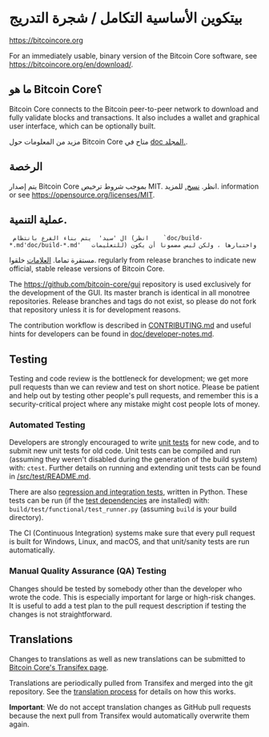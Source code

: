 بيتكوين الأساسية التكامل / شجرة التدريج
=====================================

https://bitcoincore.org

For an immediately usable, binary version of the Bitcoin Core software, see
https://bitcoincore.org/en/download/.

ما هو Bitcoin Core؟
---------------------

Bitcoin Core connects to the Bitcoin peer-to-peer network to download and fully
validate blocks and transactions. It also includes a wallet and graphical user
interface, which can be optionally built.

مزيد من المعلومات حول Bitcoin Core متاح في [doc المجلد.](/دكتور).

الرخصة
-------

يتم إصدار Bitcoin Core بموجب شروط ترخيص MIT. انظر.  [نسخ.](نسخ.)  للمزيد.
information or see https://opensource.org/licenses/MIT.

عملية التنمية.
-------------------

     ال 'سيد'  يتم بناء الفرع بانتظام (انظر    `doc/build-  *.md'doc/build-*.md'   للتعليمات) واختبارها ، ولكن ليس مضمونا أن يكون   
مستقرة تماما.  [العلامات](https://github.com/bitcoin/bitcoin/tags)  خلقوا.
regularly from release branches to indicate new official, stable release versions of Bitcoin Core.

The https://github.com/bitcoin-core/gui repository is used exclusively for the
development of the GUI. Its master branch is identical in all monotree
repositories. Release branches and tags do not exist, so please do not fork
that repository unless it is for development reasons.

The contribution workflow is described in [CONTRIBUTING.md](CONTRIBUTING.md)
and useful hints for developers can be found in [doc/developer-notes.md](doc/developer-notes.md).

Testing
-------

Testing and code review is the bottleneck for development; we get more pull
requests than we can review and test on short notice. Please be patient and help out by testing
other people's pull requests, and remember this is a security-critical project where any mistake might cost people
lots of money.

### Automated Testing

Developers are strongly encouraged to write [unit tests](src/test/README.md) for new code, and to
submit new unit tests for old code. Unit tests can be compiled and run
(assuming they weren't disabled during the generation of the build system) with: `ctest`. Further details on running
and extending unit tests can be found in [/src/test/README.md](/src/test/README.md).

There are also [regression and integration tests](/test), written
in Python.
These tests can be run (if the [test dependencies](/test) are installed) with: `build/test/functional/test_runner.py`
(assuming `build` is your build directory).

The CI (Continuous Integration) systems make sure that every pull request is built for Windows, Linux, and macOS,
and that unit/sanity tests are run automatically.

### Manual Quality Assurance (QA) Testing

Changes should be tested by somebody other than the developer who wrote the
code. This is especially important for large or high-risk changes. It is useful
to add a test plan to the pull request description if testing the changes is
not straightforward.

Translations
------------

Changes to translations as well as new translations can be submitted to
[Bitcoin Core's Transifex page](https://www.transifex.com/bitcoin/bitcoin/).

Translations are periodically pulled from Transifex and merged into the git repository. See the
[translation process](doc/translation_process.md) for details on how this works.

**Important**: We do not accept translation changes as GitHub pull requests because the next
pull from Transifex would automatically overwrite them again.
